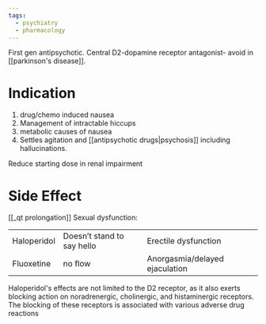 ```yaml
---
tags:
  - psychiatry
  - pharmacology
---
```

First gen antipsychotic. Central D2-dopamine receptor antagonist- avoid in [[parkinson's disease]].
# Indication
1. drug/chemo induced nausea
2. Management of intractable hiccups
3. metabolic causes of nausea
4. Settles agitation and [[antipsychotic drugs|psychosis]] including hallucinations. 

Reduce starting dose in renal impairment

# Side Effect
[[_qt prolongation]]
Sexual dysfunction: 

|             |                            |                                |
| ----------- | -------------------------- | ------------------------------ |
| Haloperidol | Doesn’t stand to say hello | Erectile dysfunction           |
| Fluoxetine  | no flow                    | Anorgasmia/delayed ejaculation |

Haloperidol's effects are not limited to the D2 receptor, as it also exerts blocking action on noradrenergic, cholinergic, and histaminergic receptors. The blocking of these receptors is associated with various adverse drug reactions